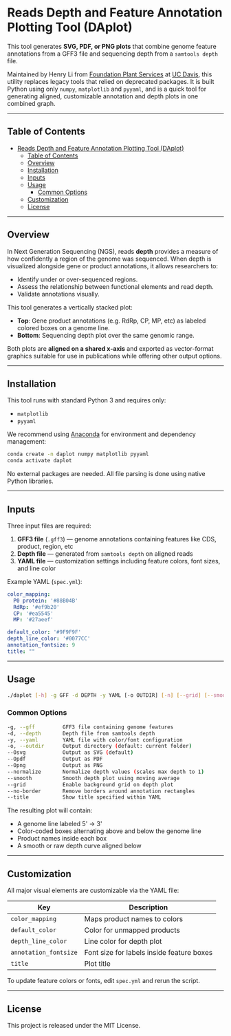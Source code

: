 # Reads Depth and Feature Annotation Plotting Tool (DAplot)

This tool generates **SVG, PDF, or PNG plots** that combine genome feature annotations from a GFF3 file and sequencing depth from a `samtools depth` file.

Maintained by Henry Li from [Foundation Plant Services](https://fps.ucdavis.edu/index.cfm) at [UC Davis](https://www.ucdavis.edu/), this utility replaces legacy tools that relied on deprecated packages. It is built Python using only `numpy`, `matplotlib` and `pyyaml`, and is a quick tool for generating aligned, customizable annotation and depth plots in one combined graph.

---

## Table of Contents

- [Reads Depth and Feature Annotation Plotting Tool (DAplot)](#reads-depth-and-feature-annotation-plotting-tool-daplot)
  - [Table of Contents](#table-of-contents)
  - [Overview](#overview)
  - [Installation](#installation)
  - [Inputs](#inputs)
  - [Usage](#usage)
    - [Common Options](#common-options)
  - [Customization](#customization)
  - [License](#license)

---

## Overview

In Next Generation Sequencing (NGS), reads **depth** provides a measure of how confidently a region of the genome was sequenced. When depth is visualized alongside gene or product annotations, it allows researchers to:

- Identify under or over-sequenced regions.
- Assess the relationship between functional elements and read depth.
- Validate annotations visually.

This tool generates a vertically stacked plot:
- **Top**: Gene product annotations (e.g. RdRp, CP, MP, etc) as labeled colored boxes on a genome line.
- **Bottom**: Sequencing depth plot over the same genomic range.

Both plots are **aligned on a shared x-axis** and exported as vector-format graphics suitable for use in publications while offering other output options.

---

## Installation

This tool runs with standard Python 3 and requires only:

- `matplotlib`
- `pyyaml`

We recommend using [Anaconda](https://docs.anaconda.com/anaconda/install/) for environment and dependency management:

```bash
conda create -n daplot numpy matplotlib pyyaml
conda activate daplot
```

No external packages are needed. All file parsing is done using native Python libraries.

---

## Inputs

Three input files are required:

1. **GFF3 file** (`.gff3`) — genome annotations containing features like CDS, product, region, etc
2. **Depth file** — generated from `samtools depth` on aligned reads
3. **YAML file** — customization settings including feature colors, font sizes, and line color

Example YAML (`spec.yml`):

```yaml
color_mapping:
  P0 protein: '#88B04B'
  RdRp: '#ef9b20'
  CP: '#ea5545'
  MP: '#27aeef'

default_color: '#9F9F9F'
depth_line_color: '#0077CC'
annotation_fontsize: 9
title: ""
```

---

## Usage

```bash
./daplot [-h] -g GFF -d DEPTH -y YAML [-o OUTDIR] [-n] [--grid] [--smooth] [--no-border] [--title] [--Osvg] [--Opdf] [--Opng]
```

### Common Options

```bash
-g, --gff         GFF3 file containing genome features
-d, --depth       Depth file from samtools depth
-y, --yaml        YAML file with color/font configuration
-o, --outdir      Output directory (default: current folder)
--Osvg            Output as SVG (default)
--Opdf            Output as PDF
--Opng            Output as PNG
--normalize       Normalize depth values (scales max depth to 1)
--smooth          Smooth depth plot using moving average
--grid            Enable background grid on depth plot
--no-border       Remove borders around annotation rectangles
--title           Show title specified within YAML
```

The resulting plot will contain:

- A genome line labeled 5' -> 3'
- Color-coded boxes alternating above and below the genome line
- Product names inside each box
- A smooth or raw depth curve aligned below

---

## Customization

All major visual elements are customizable via the YAML file:

| Key                   | Description                               |
| --------------------- | ----------------------------------------- |
| `color_mapping`       | Maps product names to colors              |
| `default_color`       | Color for unmapped products               |
| `depth_line_color`    | Line color for depth plot                 |
| `annotation_fontsize` | Font size for labels inside feature boxes |
| `title`               | Plot title                                |

To update feature colors or fonts, edit `spec.yml` and rerun the script.

---

## License

This project is released under the MIT License.
